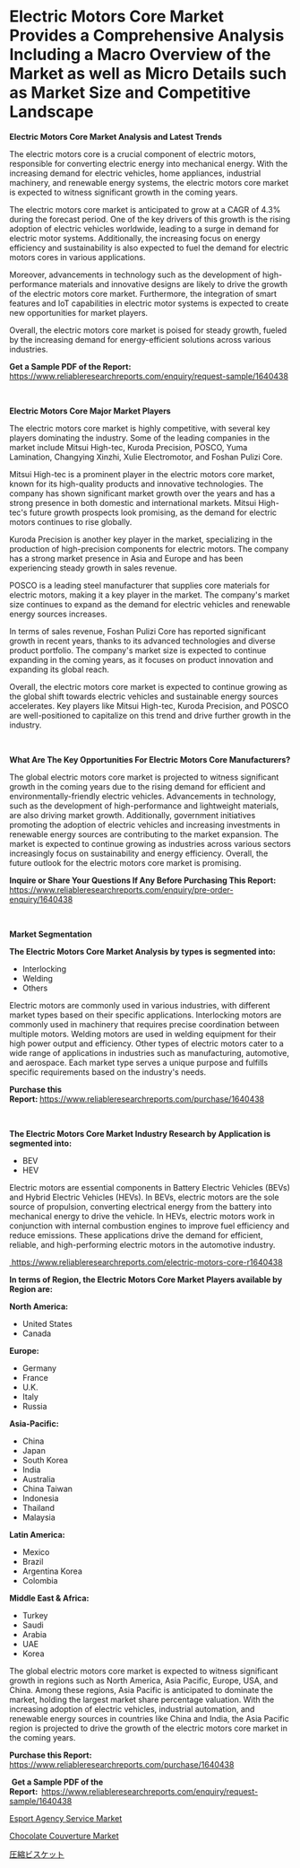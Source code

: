 <p><h1>Electric Motors Core Market Provides a Comprehensive Analysis Including a Macro Overview of the Market as well as Micro Details such as Market Size and Competitive Landscape</h1></p><p><strong>Electric Motors Core Market Analysis and Latest Trends</strong></p>
<p><p>The electric motors core is a crucial component of electric motors, responsible for converting electric energy into mechanical energy. With the increasing demand for electric vehicles, home appliances, industrial machinery, and renewable energy systems, the electric motors core market is expected to witness significant growth in the coming years.</p><p>The electric motors core market is anticipated to grow at a CAGR of 4.3% during the forecast period. One of the key drivers of this growth is the rising adoption of electric vehicles worldwide, leading to a surge in demand for electric motor systems. Additionally, the increasing focus on energy efficiency and sustainability is also expected to fuel the demand for electric motors cores in various applications.</p><p>Moreover, advancements in technology such as the development of high-performance materials and innovative designs are likely to drive the growth of the electric motors core market. Furthermore, the integration of smart features and IoT capabilities in electric motor systems is expected to create new opportunities for market players.</p><p>Overall, the electric motors core market is poised for steady growth, fueled by the increasing demand for energy-efficient solutions across various industries.</p></p>
<p><strong>Get a Sample PDF of the Report:&nbsp;</strong> <a href="https://www.reliableresearchreports.com/enquiry/request-sample/1640438">https://www.reliableresearchreports.com/enquiry/request-sample/1640438</a></p>
<p>&nbsp;</p>
<p><strong>Electric Motors Core Major Market Players</strong></p>
<p><p>The electric motors core market is highly competitive, with several key players dominating the industry. Some of the leading companies in the market include Mitsui High-tec, Kuroda Precision, POSCO, Yuma Lamination, Changying Xinzhi, Xulie Electromotor, and Foshan Pulizi Core.</p><p>Mitsui High-tec is a prominent player in the electric motors core market, known for its high-quality products and innovative technologies. The company has shown significant market growth over the years and has a strong presence in both domestic and international markets. Mitsui High-tec's future growth prospects look promising, as the demand for electric motors continues to rise globally.</p><p>Kuroda Precision is another key player in the market, specializing in the production of high-precision components for electric motors. The company has a strong market presence in Asia and Europe and has been experiencing steady growth in sales revenue.</p><p>POSCO is a leading steel manufacturer that supplies core materials for electric motors, making it a key player in the market. The company's market size continues to expand as the demand for electric vehicles and renewable energy sources increases.</p><p>In terms of sales revenue, Foshan Pulizi Core has reported significant growth in recent years, thanks to its advanced technologies and diverse product portfolio. The company's market size is expected to continue expanding in the coming years, as it focuses on product innovation and expanding its global reach.</p><p>Overall, the electric motors core market is expected to continue growing as the global shift towards electric vehicles and sustainable energy sources accelerates. Key players like Mitsui High-tec, Kuroda Precision, and POSCO are well-positioned to capitalize on this trend and drive further growth in the industry.</p></p>
<p>&nbsp;</p>
<p><strong>What Are The Key Opportunities For Electric Motors Core Manufacturers?</strong></p>
<p><p>The global electric motors core market is projected to witness significant growth in the coming years due to the rising demand for efficient and environmentally-friendly electric vehicles. Advancements in technology, such as the development of high-performance and lightweight materials, are also driving market growth. Additionally, government initiatives promoting the adoption of electric vehicles and increasing investments in renewable energy sources are contributing to the market expansion. The market is expected to continue growing as industries across various sectors increasingly focus on sustainability and energy efficiency. Overall, the future outlook for the electric motors core market is promising.</p></p>
<p><strong>Inquire or Share Your Questions If Any Before Purchasing This Report:</strong> <a href="https://www.reliableresearchreports.com/enquiry/pre-order-enquiry/1640438">https://www.reliableresearchreports.com/enquiry/pre-order-enquiry/1640438</a></p>
<p>&nbsp;</p>
<p><strong>Market Segmentation</strong></p>
<p><strong>The Electric Motors Core Market Analysis by types is segmented into:</strong></p>
<p><ul><li>Interlocking</li><li>Welding</li><li>Others</li></ul></p>
<p><p>Electric motors are commonly used in various industries, with different market types based on their specific applications. Interlocking motors are commonly used in machinery that requires precise coordination between multiple motors. Welding motors are used in welding equipment for their high power output and efficiency. Other types of electric motors cater to a wide range of applications in industries such as manufacturing, automotive, and aerospace. Each market type serves a unique purpose and fulfills specific requirements based on the industry's needs.</p></p>
<p><strong>Purchase this Report:&nbsp;</strong><a href="https://www.reliableresearchreports.com/purchase/1640438">https://www.reliableresearchreports.com/purchase/1640438</a></p>
<p>&nbsp;</p>
<p><strong>The Electric Motors Core Market Industry Research by Application is segmented into:</strong></p>
<p><ul><li>BEV</li><li>HEV</li></ul></p>
<p><p>Electric motors are essential components in Battery Electric Vehicles (BEVs) and Hybrid Electric Vehicles (HEVs). In BEVs, electric motors are the sole source of propulsion, converting electrical energy from the battery into mechanical energy to drive the vehicle. In HEVs, electric motors work in conjunction with internal combustion engines to improve fuel efficiency and reduce emissions. These applications drive the demand for efficient, reliable, and high-performing electric motors in the automotive industry.</p></p>
<p><a href="https://www.reliableresearchreports.com/electric-motors-core-r1640438">&nbsp;https://www.reliableresearchreports.com/electric-motors-core-r1640438</a></p>
<p><strong>In terms of Region, the Electric Motors Core Market Players available by Region are:</strong></p>
<p>
    <p> <strong> North America: </strong>
        <ul>
            <li>United States</li>
            <li>Canada</li>
        </ul>
        </p> 
    <p> <strong> Europe: </strong>
        <ul>
            <li>Germany</li>
            <li>France</li>
            <li>U.K.</li>
            <li>Italy</li>
            <li>Russia</li>
        </ul>
        </p> 
    <p> <strong> Asia-Pacific: </strong>
        <ul>
            <li>China</li>
            <li>Japan</li>
            <li>South Korea</li>
            <li>India</li>
            <li>Australia</li>
            <li>China Taiwan</li>
            <li>Indonesia</li>
            <li>Thailand</li>
            <li>Malaysia</li>
        </ul>
        </p> 
    <p> <strong> Latin America: </strong>
        <ul>
            <li>Mexico</li>
            <li>Brazil</li>
            <li>Argentina Korea</li>
            <li>Colombia</li>
        </ul>
        </p> 
    <p> <strong> Middle East & Africa: </strong>
        <ul>
            <li>Turkey</li>
            <li>Saudi</li>
            <li>Arabia</li>
            <li>UAE</li>
            <li>Korea</li>
        </ul>
    </p>
    </p>
<p><p>The global electric motors core market is expected to witness significant growth in regions such as North America, Asia Pacific, Europe, USA, and China. Among these regions, Asia Pacific is anticipated to dominate the market, holding the largest market share percentage valuation. With the increasing adoption of electric vehicles, industrial automation, and renewable energy sources in countries like China and India, the Asia Pacific region is projected to drive the growth of the electric motors core market in the coming years.</p></p>
<p><strong>Purchase this Report: </strong><a href="https://www.reliableresearchreports.com/purchase/1640438">https://www.reliableresearchreports.com/purchase/1640438</a></p>
<p>&nbsp;<strong>Get a Sample PDF of the Report:&nbsp;&nbsp;</strong><a href="https://www.reliableresearchreports.com/enquiry/request-sample/1640438">https://www.reliableresearchreports.com/enquiry/request-sample/1640438</a></p>
<p><strong></strong></p>
<p><p><a href="https://issuu.com/reportprime-2/docs/esport-agency-service-market-size-2030.pptx">Esport Agency Service Market</a></p><p><a href="https://github.com/rontaybrewer02024/Market-Research-Report-List-1/blob/main/chocolate-couverture-market.md">Chocolate Couverture Market</a></p><p><a href="https://github.com/zjkmgcs938405/Market-Research-Report-List-3/blob/main/3369127948.md">圧縮ビスケット</a></p></p>